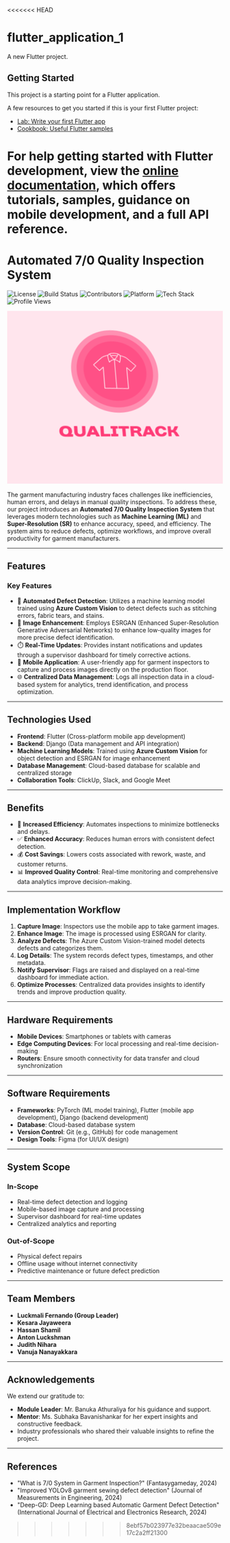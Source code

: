<<<<<<< HEAD
# flutter_application_1

A new Flutter project.

## Getting Started

This project is a starting point for a Flutter application.

A few resources to get you started if this is your first Flutter project:

- [Lab: Write your first Flutter app](https://docs.flutter.dev/get-started/codelab)
- [Cookbook: Useful Flutter samples](https://docs.flutter.dev/cookbook)

For help getting started with Flutter development, view the
[online documentation](https://docs.flutter.dev/), which offers tutorials,
samples, guidance on mobile development, and a full API reference.
=======
# Automated 7/0 Quality Inspection System

![License](https://img.shields.io/badge/license-MIT-blue) ![Build Status](https://img.shields.io/badge/build-passing-brightgreen) ![Contributors](https://img.shields.io/badge/contributors-6-orange) ![Platform](https://img.shields.io/badge/platform-cross--platform-lightgrey) ![Tech Stack](https://img.shields.io/badge/tech-stack%20modern-blueviolet) ![Profile Views](https://komarev.com/ghpvc/?username=your-repo&color=blue)

![Header Image](assets/Logo.png)

The garment manufacturing industry faces challenges like inefficiencies, human errors, and delays in manual quality inspections. To address these, our project introduces an **Automated 7/0 Quality Inspection System** that leverages modern technologies such as **Machine Learning (ML)** and **Super-Resolution (SR)** to enhance accuracy, speed, and efficiency. The system aims to reduce defects, optimize workflows, and improve overall productivity for garment manufacturers.

---

## Features

### Key Features

- 🧠 **Automated Defect Detection**: Utilizes a machine learning model trained using **Azure Custom Vision** to detect defects such as stitching errors, fabric tears, and stains.
- 🎨 **Image Enhancement**: Employs ESRGAN (Enhanced Super-Resolution Generative Adversarial Networks) to enhance low-quality images for more precise defect identification.
- ⏱️ **Real-Time Updates**: Provides instant notifications and updates through a supervisor dashboard for timely corrective actions.
- 📱 **Mobile Application**: A user-friendly app for garment inspectors to capture and process images directly on the production floor.
- 🌐 **Centralized Data Management**: Logs all inspection data in a cloud-based system for analytics, trend identification, and process optimization.

---

## Technologies Used

- **Frontend**: Flutter (Cross-platform mobile app development)
- **Backend**: Django (Data management and API integration)
- **Machine Learning Models**: Trained using **Azure Custom Vision** for object detection and ESRGAN for image enhancement
- **Database Management**: Cloud-based database for scalable and centralized storage
- **Collaboration Tools**: ClickUp, Slack, and Google Meet

---

## Benefits

- 🚀 **Increased Efficiency**: Automates inspections to minimize bottlenecks and delays.
- ✅ **Enhanced Accuracy**: Reduces human errors with consistent defect detection.
- 💰 **Cost Savings**: Lowers costs associated with rework, waste, and customer returns.
- 📊 **Improved Quality Control**: Real-time monitoring and comprehensive data analytics improve decision-making.

---

## Implementation Workflow

1. **Capture Image**: Inspectors use the mobile app to take garment images.
2. **Enhance Image**: The image is processed using ESRGAN for clarity.
3. **Analyze Defects**: The Azure Custom Vision-trained model detects defects and categorizes them.
4. **Log Details**: The system records defect types, timestamps, and other metadata.
5. **Notify Supervisor**: Flags are raised and displayed on a real-time dashboard for immediate action.
6. **Optimize Processes**: Centralized data provides insights to identify trends and improve production quality.

---

## Hardware Requirements

- **Mobile Devices**: Smartphones or tablets with cameras
- **Edge Computing Devices**: For local processing and real-time decision-making
- **Routers**: Ensure smooth connectivity for data transfer and cloud synchronization

---

## Software Requirements

- **Frameworks**: PyTorch (ML model training), Flutter (mobile app development), Django (backend development)
- **Database**: Cloud-based database system
- **Version Control**: Git (e.g., GitHub) for code management
- **Design Tools**: Figma (for UI/UX design)

---

## System Scope

### In-Scope

- Real-time defect detection and logging
- Mobile-based image capture and processing
- Supervisor dashboard for real-time updates
- Centralized analytics and reporting

### Out-of-Scope

- Physical defect repairs
- Offline usage without internet connectivity
- Predictive maintenance or future defect prediction

---

## Team Members

- **Luckmali Fernando (Group Leader)**
- **Kesara Jayaweera**
- **Hassan Shamil**
- **Anton Luckshman**
- **Judith Nihara**
- **Vanuja Nanayakkara**

---

## Acknowledgements

We extend our gratitude to:

- **Module Leader**: Mr. Banuka Athuraliya for his guidance and support.
- **Mentor**: Ms. Subhaka Bavanishankar for her expert insights and constructive feedback.
- Industry professionals who shared their valuable insights to refine the project.

---

## References

- "What is 7/0 System in Garment Inspection?" (Fantasygameday, 2024)
- "Improved YOLOv8 garment sewing defect detection" (Journal of Measurements in Engineering, 2024)
- "Deep-GD: Deep Learning based Automatic Garment Defect Detection" (International Journal of Electrical and Electronics Research, 2024)
>>>>>>> 8ebf57b023977e32beaacae509e17c2a2ff21300

